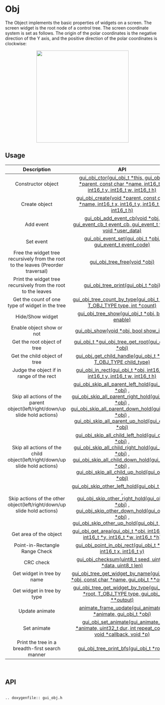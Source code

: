 # Obj

The Object implements the basic properties of widgets on a screen. The screen widget is the root node of a control tree. The screen coordinate system is set as follows. The origin of the polar coordinates is the negative direction of the Y axis, and the positive direction of the polar coordinates is clockwise:
<br>


<center><img width="300" img src="https://foruda.gitee.com/images/1718762967150637512/872c46fa_13408154.png" /></center>

## Usage

|Description    |API       |
|:-------:|:-------:|
|Constructor object    |[gui_obj_ctor(gui_obj_t *this, gui_obj_t *parent, const char *name, int16_t x, int16_t y, int16_t w, int16_t h)](#gui_obj_ctor)       |
|Create object    |[gui_obj_create(void *parent, const char *name, int16_t x, int16_t y, int16_t w, int16_t h)](#gui_obj_create)       |
|Add event    |[gui_obj_add_event_cb(void *obj, gui_event_cb_t event_cb, gui_event_t filter, void *user_data)](#gui_obj_add_event_cb)       |
|Set event    |[gui_obj_event_set(gui_obj_t *obj, gui_event_t event_code)](#gui_obj_event_set)       |
|Free the widget tree recursively from the root to the leaves (Preorder traversal)    |[gui_obj_tree_free(void *obj)](#gui_obj_tree_free)       |
|Print the widget tree recursively from the root to the leaves    |[gui_obj_tree_print(gui_obj_t *obj)](#gui_obj_tree_print)       |
|Get the count of one type of widget in the tree    |[gui_obj_tree_count_by_type(gui_obj_t *obj, T_OBJ_TYPE type, int *count)](#gui_obj_tree_count_by_type)       |
|Hide/Show widget    |[gui_obj_tree_show(gui_obj_t *obj, bool enable)](#gui_obj_tree_show)      |
|Enable object show or not    |[gui_obj_show(void *obj, bool show_info)](#gui_obj_show)       |
|Get the root object of tree    |[gui_obj_t *gui_obj_tree_get_root(gui_obj_t *obj)](#gui_obj_tree_get_root)       |
|Get the child object of tree    |[gui_obj_get_child_handle(gui_obj_t *obj, T_OBJ_TYPE child_type)](#gui_obj_get_child_handle)       |
|Judge the object if in range of the rect    |[gui_obj_in_rect(gui_obj_t *obj, int16_t x, int16_t y, int16_t w, int16_t h)](#gui_obj_in_rect)       |
|Skip all actions of the parent object(left/right/down/up slide hold actions)    |[gui_obj_skip_all_parent_left_hold(gui_obj_t *obj)](#gui_obj_skip_all_parent_left_hold) , <br/> [gui_obj_skip_all_parent_right_hold(gui_obj_t *obj)](#gui_obj_skip_all_parent_right_hold) , <br/> [gui_obj_skip_all_parent_down_hold(gui_obj_t *obj)](#gui_obj_skip_all_parent_down_hold) , <br/> [gui_obj_skip_all_parent_up_hold(gui_obj_t *obj)](#gui_obj_skip_all_parent_up_hold)       |
|Skip all actions of the child object(left/right/down/up slide hold actions)    |[gui_obj_skip_all_child_left_hold(gui_obj_t *obj)](#gui_obj_skip_all_child_left_hold) , <br/> [gui_obj_skip_all_child_right_hold(gui_obj_t *obj)](#gui_obj_skip_all_child_right_hold) , <br/> [gui_obj_skip_all_child_down_hold(gui_obj_t *obj)](#gui_obj_skip_all_child_down_hold) , <br/> [gui_obj_skip_all_child_up_hold(gui_obj_t *obj)](#gui_obj_skip_all_child_up_hold)       |
|Skip actions of the other object(left/right/down/up slide hold actions)    |[gui_obj_skip_other_left_hold(gui_obj_t *obj)](#gui_obj_skip_other_left_hold) , <br/> [gui_obj_skip_other_right_hold(gui_obj_t *obj)](#gui_obj_skip_other_right_hold) , <br/> [gui_obj_skip_other_down_hold(gui_obj_t *obj)](#gui_obj_skip_other_down_hold) , <br/> [gui_obj_skip_other_up_hold(gui_obj_t *obj)](#gui_obj_skip_other_up_hold)       |
|Get area of the object    |[gui_obj_get_area(gui_obj_t *obj, int16_t *x, int16_t *y, int16_t *w, int16_t *h)](#gui_obj_get_area)       |
|Point-in-Rectangle Range Check    |[gui_obj_point_in_obj_rect(gui_obj_t *obj, int16_t x, int16_t y)](#gui_obj_point_in_obj_rect)       |
|CRC check    |[gui_obj_checksum(uint8_t seed, uint8_t *data, uint8_t len)](#gui_obj_checksum)       |
|Get widget in tree by name    |[gui_obj_tree_get_widget_by_name(gui_obj_t *obj, const char *name, gui_obj_t **output)](#gui_obj_tree_get_widget_by_name)       |
|Get widget in tree by type    |[gui_obj_tree_get_widget_by_type(gui_obj_t *root, T_OBJ_TYPE type, gui_obj_t **output)](#gui_obj_tree_get_widget_by_type)       |
|Update animate    |[animate_frame_update(gui_animate_t *animate, gui_obj_t *obj)](#animate_frame_update)       |
|Set animate    |[gui_obj_set_animate(gui_animate_t *animate, uint32_t dur, int repeat_count, void *callback, void *p)](#gui_obj_set_animate)       |
|Print the tree in a breadth-first search manner    |[gui_obj_tree_print_bfs(gui_obj_t *root)](#gui_obj_tree_print_bfs)       |

<br>

<span id="api">

## API

</span>

```eval_rst

.. doxygenfile:: gui_obj.h

```
